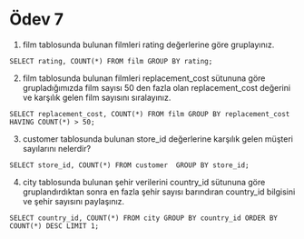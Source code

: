 # Ödev 7
1. film tablosunda bulunan filmleri rating değerlerine göre gruplayınız.
```
SELECT rating, COUNT(*) FROM film GROUP BY rating;
```
2. film tablosunda bulunan filmleri replacement_cost sütununa göre grupladığımızda film sayısı 50 den fazla olan replacement_cost değerini ve karşılık gelen film sayısını sıralayınız.
```
SELECT replacement_cost, COUNT(*) FROM film GROUP BY replacement_cost HAVING COUNT(*) > 50;
```
3. customer tablosunda bulunan store_id değerlerine karşılık gelen müşteri sayılarını nelerdir? 
```
SELECT store_id, COUNT(*) FROM customer  GROUP BY store_id;
```
4. city tablosunda bulunan şehir verilerini country_id sütununa göre gruplandırdıktan sonra en fazla şehir sayısı barındıran country_id bilgisini ve şehir sayısını paylaşınız.
```
SELECT country_id, COUNT(*) FROM city GROUP BY country_id ORDER BY COUNT(*) DESC LIMIT 1;
```
